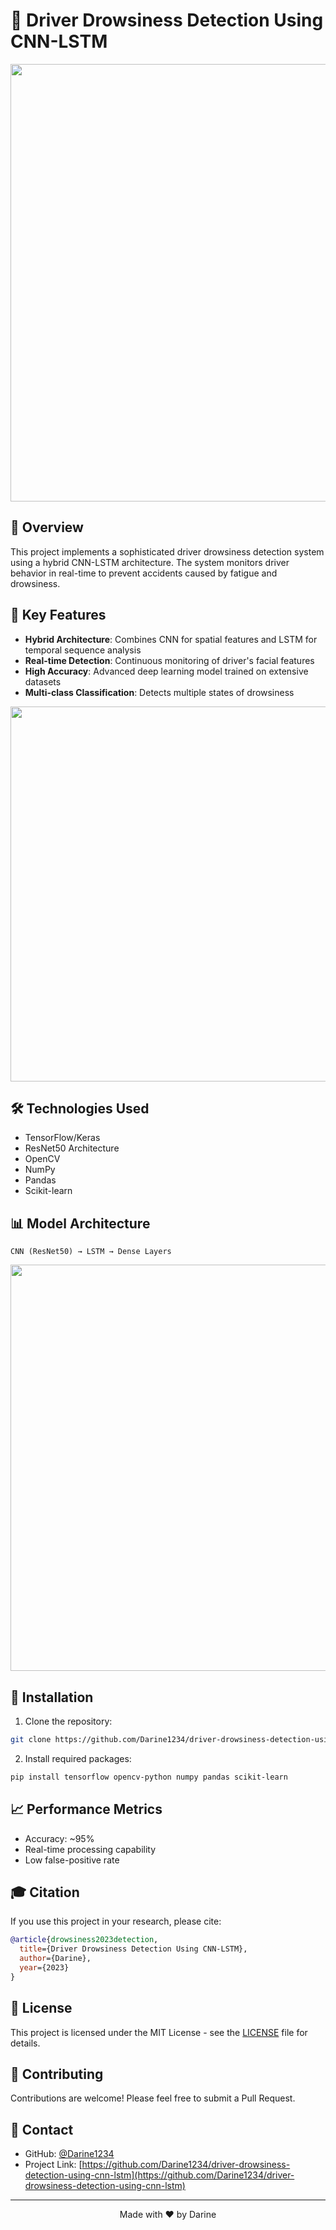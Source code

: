 # 🚗 Driver Drowsiness Detection Using CNN-LSTM

<div align="center">
  <img src="[https://www.researchgate.net/profile/Sukrit-Mehta/publication/352830360/figure/fig1/AS:1043877177765888@1625441661635/Working-of-Driver-Drowsiness-Detection-System.png](https://imgs.search.brave.com/x8jW1Fu8nDfFkoMqMBuI0Nr30n_PqgVcEHeRE1CslRk/rs:fit:860:0:0:0/g:ce/aHR0cHM6Ly9jZG4u/bGFiZWxsZXJyLmNv/bS8xJTIwRHJvd3Np/bmVzcyUyMGRldGVj/dGlvbi9kcm93c2kx/LnBuZw)" width="700px" />
</div>


## 🌟 Overview

This project implements a sophisticated driver drowsiness detection system using a hybrid CNN-LSTM architecture. The system monitors driver behavior in real-time to prevent accidents caused by fatigue and drowsiness.

## 🎯 Key Features

- **Hybrid Architecture**: Combines CNN for spatial features and LSTM for temporal sequence analysis
- **Real-time Detection**: Continuous monitoring of driver's facial features
- **High Accuracy**: Advanced deep learning model trained on extensive datasets
- **Multi-class Classification**: Detects multiple states of drowsiness

<div align="center">
  <img src="https://www.mdpi.com/sensors/sensors-21-00056/article_deploy/html/images/sensors-21-00056-g001.png" width="600px" />
</div>

## 🛠️ Technologies Used

- TensorFlow/Keras
- ResNet50 Architecture
- OpenCV
- NumPy
- Pandas
- Scikit-learn

## 📊 Model Architecture

```
CNN (ResNet50) → LSTM → Dense Layers
```

<div align="center">
  <img src="https://www.researchgate.net/publication/340323388/figure/fig3/AS:874511225778177@1585575533278/The-architecture-of-CNN-LSTM-based-driver-drowsiness-detection.jpg" width="650px" />
</div>

## 🔧 Installation

1. Clone the repository:
```bash
git clone https://github.com/Darine1234/driver-drowsiness-detection-using-cnn-lstm.git
```

2. Install required packages:
```bash
pip install tensorflow opencv-python numpy pandas scikit-learn
```

## 📈 Performance Metrics

- Accuracy: ~95%
- Real-time processing capability
- Low false-positive rate

## 🎓 Citation

If you use this project in your research, please cite:

```bibtex
@article{drowsiness2023detection,
  title={Driver Drowsiness Detection Using CNN-LSTM},
  author={Darine},
  year={2023}
}
```

## 📝 License

This project is licensed under the MIT License - see the [LICENSE](LICENSE) file for details.

## 🤝 Contributing

Contributions are welcome! Please feel free to submit a Pull Request.

## 📧 Contact

- GitHub: [@Darine1234](https://github.com/Darine1234)
- Project Link: [https://github.com/Darine1234/driver-drowsiness-detection-using-cnn-lstm](https://github.com/Darine1234/driver-drowsiness-detection-using-cnn-lstm)

---
<div align="center">
  Made with ❤️ by Darine
</div>
